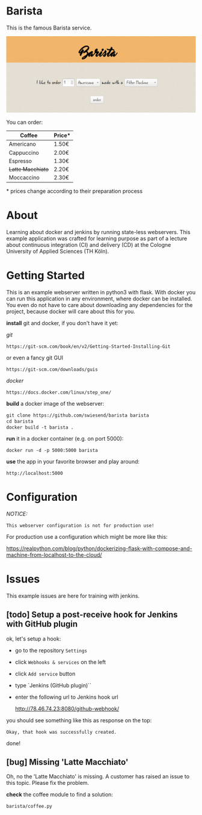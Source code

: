 # Barista

This is the famous Barista service.

![barista](barista/static/img/barista.png)

You can order:

|Coffee|Price\*|
|----|----|
|Americano|1.50€
|Cappuccino|2.00€
|Espresso|1.30€
|~~Latte Macchiato~~|2.20€
|Moccaccino|2.30€

\* prices change according to their preparation process

# About
Learning about docker and jenkins by running state-less webservers. This example application was crafted for learning purpose as part of a lecture about continuous integration (CI) and delivery (CD) at the Cologne University of Applied Sciences (TH Köln).

# Getting Started
This is an example webserver written in python3 with flask. With docker you can run this application in any environment, where docker can be installed. You even do not have to care about downloading any dependencies for the project, because docker will care about this for you.

**install** git and docker, if you don't have it yet:

*git*

    https://git-scm.com/book/en/v2/Getting-Started-Installing-Git
    
or even a fancy git GUI

    https://git-scm.com/downloads/guis
    
*docker*

    https://docs.docker.com/linux/step_one/


**build** a docker image of the webserver:

    git clone https://github.com/swiesend/barista barista
    cd barista
    docker build -t barista .
    
**run** it in a docker container (e.g. on port 5000):

    docker run -d -p 5000:5000 barista

**use** the app in your favorite browser and play around:

    http://localhost:5000

# Configuration

*NOTICE:*

    This webserver configuration is not for production use!

For production use a configuration which might be more like this:

https://realpython.com/blog/python/dockerizing-flask-with-compose-and-machine-from-localhost-to-the-cloud/


# Issues

This example issues are here for training with jenkins.

## [todo] Setup a post-receive hook for Jenkins with GitHub plugin

ok, let's setup a hook:

* go to the repository `Settings`
* click `Webhooks & services` on the left
* click `Add service` button
* type `Jenkins (GitHub plugin)``
* enter the following url to Jenkins hook url

    http://78.46.74.23:8080/github-webhook/


you should see something like this as response on the top:


    Okay, that hook was successfully created.

done!

## [bug] Missing 'Latte Macchiato'

Oh, no the 'Latte Macchiato' is missing. A customer has raised an issue to this topic. Please fix the problem.

**check** the coffee module to find a solution:

    barista/coffee.py
